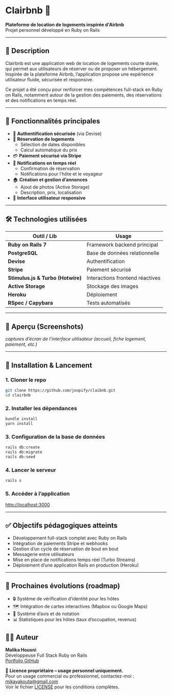 # Clairbnb 🏡

**Plateforme de location de logements inspirée d'Airbnb**  
Projet personnel développé en Ruby on Rails

---

## 📍 Description

Clairbnb est une application web de location de logements courte durée, qui permet aux utilisateurs de réserver ou de proposer un hébergement. Inspirée de la plateforme Airbnb, l’application propose une expérience utilisateur fluide, sécurisée et responsive.

Ce projet a été conçu pour renforcer mes compétences full-stack en Ruby on Rails, notamment autour de la gestion des paiements, des réservations et des notifications en temps réel.

---

## 🚀 Fonctionnalités principales

- 🔐 **Authentification sécurisée** (via Devise)
- 📆 **Réservation de logements**
  - Sélection de dates disponibles
  - Calcul automatique du prix
- 💳 **Paiement sécurisé via Stripe**
- 🔔 **Notifications en temps réel**
  - Confirmation de réservation
  - Notifications pour l'hôte et le voyageur
- 🏠 **Création et gestion d’annonces**
  - Ajout de photos (Active Storage)
  - Description, prix, localisation
- 📱 **Interface utilisateur responsive**

---

## 🛠️ Technologies utilisées

| Outil / Lib                       | Usage                           |
| --------------------------------- | ------------------------------- |
| **Ruby on Rails 7**               | Framework backend principal     |
| **PostgreSQL**                    | Base de données relationnelle   |
| **Devise**                        | Authentification                |
| **Stripe**                        | Paiement sécurisé               |
| **Stimulus.js & Turbo (Hotwire)** | Interactions frontend réactives |
| **Active Storage**                | Stockage des images             |
| **Heroku**                        | Déploiement                     |
| **RSpec / Capybara**              | Tests automatisés               |

---

## 📸 Aperçu (Screenshots)

_captures d’écran de l’interface utilisateur (accueil, fiche logement, paiement, etc.)_

---

## 📂 Installation & Lancement

### 1. Cloner le repo

```bash
git clone https://github.com/joupify/claibnb.git
cd clairbnb
```

### 2. Installer les dépendances

```bash
bundle install
yarn install
```

### 3. Configuration de la base de données

```bash
rails db:create
rails db:migrate
rails db:seed
```

### 4. Lancer le serveur

```bash
rails s
```

### 5. Accéder à l’application

[http://localhost:3000](http://localhost:3000)

---

## ✅ Objectifs pédagogiques atteints

- Développement full-stack complet avec Ruby on Rails
- Intégration de paiements Stripe et webhooks
- Gestion d’un cycle de réservation de bout en bout
- Messagerie entre utilisateurs
- Mise en place de notifications temps réel (Turbo Streams)
- Déploiement d’une application Rails en production (Heroku)

---

## 📌 Prochaines évolutions (roadmap)

- 🔒 Système de vérification d’identité pour les hôtes
- 🗺️ Intégration de cartes interactives (Mapbox ou Google Maps)
- 📝 Système d’avis et de notation
- 📊 Statistiques pour les hôtes (taux d’occupation, revenus)

## 👩‍💻 Auteur

**Malika Housni**  
Développeuse Full Stack Ruby on Rails  
[Portfolio GitHub](https://github.com/joupify)

📌 **Licence propriétaire – usage personnel uniquement.**  
Pour un usage commercial ou professionnel, contactez-moi : mikayakouta@gmail.com  
Voir le fichier [LICENSE](./LICENSE) pour les conditions complètes.
